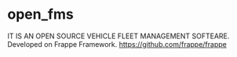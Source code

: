 # open_fms
IT IS AN OPEN SOURCE VEHICLE FLEET MANAGEMENT SOFTEARE.
Developed on Frappe Framework.
https://github.com/frappe/frappe
